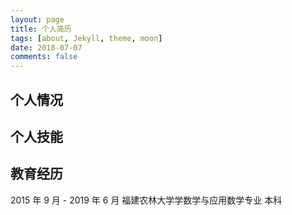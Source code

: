 ```yaml
---
layout: page
title: 个人简历
tags: [about, Jekyll, theme, moon]
date: 2018-07-07
comments: false
---
```


## 个人情况

## 个人技能

## 教育经历

2015 年 9 月 - 2019 年 6 月 福建农林大学学数学与应用数学专业 本科